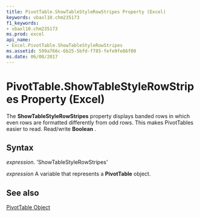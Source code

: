 ```yaml
---
title: PivotTable.ShowTableStyleRowStripes Property (Excel)
keywords: vbaxl10.chm235173
f1_keywords:
- vbaxl10.chm235173
ms.prod: excel
api_name:
- Excel.PivotTable.ShowTableStyleRowStripes
ms.assetid: 599a766c-6b25-5bfd-f785-fefe9fe86f00
ms.date: 06/08/2017
---
```



# PivotTable.ShowTableStyleRowStripes Property (Excel)

The  **ShowTableStyleRowStripes** property displays banded rows in which even rows are formatted differently from odd rows. This makes PivotTables easier to read. Read/write **Boolean** .


## Syntax

 _expression_. 'ShowTableStyleRowStripes'

 _expression_ A variable that represents a **PivotTable** object.


## See also


[PivotTable Object](Excel.PivotTable.md)

